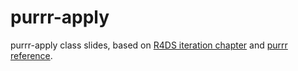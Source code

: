 # purrr-apply
purrr-apply class slides, based on [R4DS iteration chapter](https://r4ds.had.co.nz/iteration.html#iteration) and [purrr reference](https://purrr.tidyverse.org/reference/index.html). 
